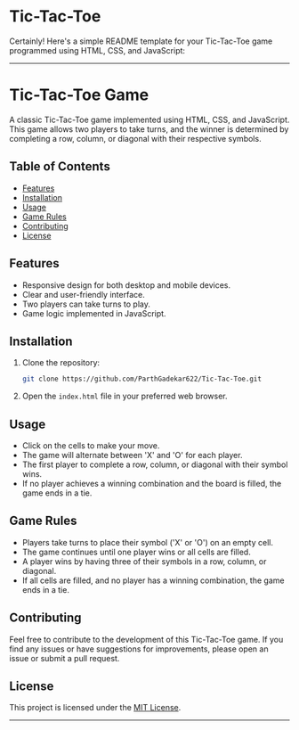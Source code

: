 # Tic-Tac-Toe
Certainly! Here's a simple README template for your Tic-Tac-Toe game programmed using HTML, CSS, and JavaScript:

---

# Tic-Tac-Toe Game

A classic Tic-Tac-Toe game implemented using HTML, CSS, and JavaScript. This game allows two players to take turns, and the winner is determined by completing a row, column, or diagonal with their respective symbols.

## Table of Contents

- [Features](#features)
- [Installation](#installation)
- [Usage](#usage)
- [Game Rules](#game-rules)
- [Contributing](#contributing)
- [License](#license)


## Features

- Responsive design for both desktop and mobile devices.
- Clear and user-friendly interface.
- Two players can take turns to play.
- Game logic implemented in JavaScript.

## Installation

1. Clone the repository:

   ```bash
   git clone https://github.com/ParthGadekar622/Tic-Tac-Toe.git
   ```

2. Open the `index.html` file in your preferred web browser.

## Usage

- Click on the cells to make your move.
- The game will alternate between 'X' and 'O' for each player.
- The first player to complete a row, column, or diagonal with their symbol wins.
- If no player achieves a winning combination and the board is filled, the game ends in a tie.

## Game Rules

- Players take turns to place their symbol ('X' or 'O') on an empty cell.
- The game continues until one player wins or all cells are filled.
- A player wins by having three of their symbols in a row, column, or diagonal.
- If all cells are filled, and no player has a winning combination, the game ends in a tie.

## Contributing

Feel free to contribute to the development of this Tic-Tac-Toe game. If you find any issues or have suggestions for improvements, please open an issue or submit a pull request.

## License

This project is licensed under the [MIT License](LICENSE).

---
